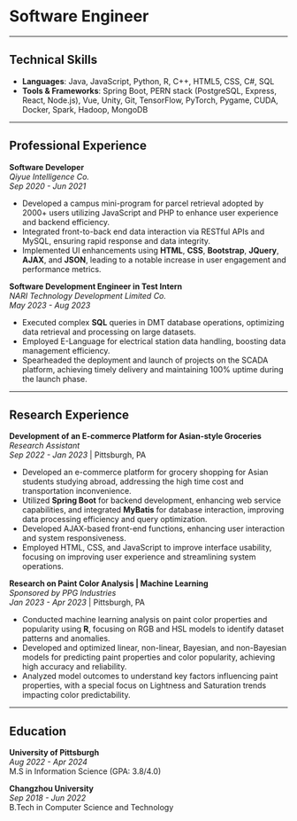# Software Engineer

---

## Technical Skills

- **Languages**: Java, JavaScript, Python, R, C++, HTML5, CSS, C#, SQL
- **Tools & Frameworks**: Spring Boot, PERN stack (PostgreSQL, Express, React, Node.js), Vue, Unity, Git, TensorFlow, PyTorch, Pygame, CUDA, Docker, Spark, Hadoop, MongoDB

---

## Professional Experience

**Software Developer**  
*Qiyue Intelligence Co.*  
*Sep 2020 - Jun 2021*  
- Developed a campus mini-program for parcel retrieval adopted by 2000+ users utilizing JavaScript and PHP to enhance user experience and backend efficiency.
- Integrated front-to-back end data interaction via RESTful APIs and MySQL, ensuring rapid response and data integrity.
- Implemented UI enhancements using **HTML**, **CSS**, **Bootstrap**, **JQuery**, **AJAX**, and **JSON**, leading to a notable increase in user engagement and performance metrics.

**Software Development Engineer in Test Intern**  
*NARI Technology Development Limited Co.*  
*May 2023 - Aug 2023*  
- Executed complex **SQL** queries in DMT database operations, optimizing data retrieval and processing on large datasets.
- Employed E-Language for electrical station data handling, boosting data management efficiency.
- Spearheaded the deployment and launch of projects on the SCADA platform, achieving timely delivery and maintaining 100% uptime during the launch phase.

---

## Research Experience

**Development of an E-commerce Platform for Asian-style Groceries**  
*Research Assistant*  
*Sep 2022 - Jan 2023* | Pittsburgh, PA  
- Developed an e-commerce platform for grocery shopping for Asian students studying abroad, addressing the high time cost and transportation inconvenience.
- Utilized **Spring Boot** for backend development, enhancing web service capabilities, and integrated **MyBatis** for database interaction, improving data processing efficiency and query optimization.
- Developed AJAX-based front-end functions, enhancing user interaction and system responsiveness.
- Employed HTML, CSS, and JavaScript to improve interface usability, focusing on improving user experience and streamlining system operations.

**Research on Paint Color Analysis | Machine Learning**  
*Sponsored by PPG Industries*  
*Jan 2023 - Apr 2023* | Pittsburgh, PA  
- Conducted machine learning analysis on paint color properties and popularity using **R**, focusing on RGB and HSL models to identify dataset patterns and anomalies.
- Developed and optimized linear, non-linear, Bayesian, and non-Bayesian models for predicting paint properties and color popularity, achieving high accuracy and reliability.
- Analyzed model outcomes to understand key factors influencing paint properties, with a special focus on Lightness and Saturation trends impacting color predictability.

---

## Education

**University of Pittsburgh**  
*Aug 2022 - Apr 2024*  
M.S in Information Science (GPA: 3.8/4.0)  

**Changzhou University**  
*Sep 2018 - Jun 2022*  
B.Tech in Computer Science and Technology
